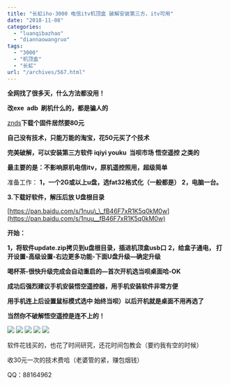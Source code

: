```yaml
---
title: "长虹iho-3000 电信itv机顶盒 破解安装第三方，itv可用"
date: "2018-11-08"
categories: 
  - "luanqibazhao"
  - "diannaowangruo"
tags: 
  - "3000"
  - "机顶盒"
  - "长虹"
url: "/archives/567.html"
---
```


**全网找了很多天，什么方法都没用！**

**改exe  adb  刷机什么的，都是骗人的**

[znds](#)**下载个固件居然要80元**

**自己没有技术，只能万能的淘宝，花50元买了个技术**

**完美破解，可以安装第三方软件 iqiyi youku  当呗市场 悟空遥控 之类的**

**最主要的是：不影响原机电信itv，原机遥控照用，超级简单**

准备工作： **1，一个2G或以上u盘，选fat32格式化（一般都是）** **2，电脑一台。**

**3.下载好软件，解压后放 U盘根目录**

[](https://pan.baidu.com/s/1nuu__fB46F7xR1K5q0kM0w)[https://pan.baidu.com/s/1nuu\_\_fB46F7xR1K5q0kM0w](https://pan.baidu.com/s/1nuu__fB46F7xR1K5q0kM0w)

**开始：**

**1，将软件update.zip拷贝到u盘根目录，插进机顶盒usb口** **2，给盒子通电， 打开设置-高级设置-右边更多功能-下面U盘升级—确定升级**

**喝杯茶-很快升级完成会自动重启的—首次开机选当呗桌面哈-OK**

**成功后强烈建议手机安装悟空遥控器，用手机安装软件非常方便**

**用手机连上后设置鼠标模式选中 始终当呗）以后开机就是桌面不用再选了**

**当然你不破解悟空遥控是连不上的！**

![](http://img.zhoujie218.top/wp-content/uploads/2018/11/1-225x300.jpg) ![](http://img.zhoujie218.top/wp-content/uploads/2018/11/2-225x300.jpg) ![](http://img.zhoujie218.top/wp-content/uploads/2018/11/3-300x225.jpg) ![](http://img.zhoujie218.top/wp-content/uploads/2018/11/4-300x225.jpg) ![](http://img.zhoujie218.top/wp-content/uploads/2018/11/5-300x225.jpg)

软件花钱买的，也花了时间研究，还花时间包教会（要约我有空的时候）

收30元一次的技术费哈（老婆管的紧，赚包烟钱）

QQ：88164962

